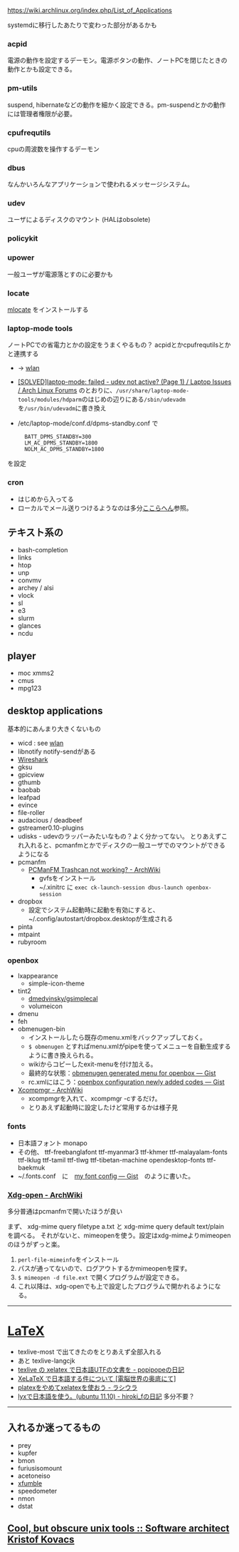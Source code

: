 <https://wiki.archlinux.org/index.php/List_of_Applications>

systemdに移行したあたりで変わった部分があるかも

### acpid
電源の動作を設定するデーモン。電源ボタンの動作、ノートPCを閉じたときの動作とかも設定できる。

### pm-utils
suspend, hibernateなどの動作を細かく設定できる。pm-suspendとかの動作には管理者権限が必要。

### cpufrequtils
cpuの周波数を操作するデーモン

### dbus
なんかいろんなアプリケーションで使われるメッセージシステム。

### udev
ユーザによるディスクのマウント (HALはobsolete)

### policykit

### upower
一般ユーザが電源落とすのに必要かも

### locate
[mlocate](http://carolina.mff.cuni.cz/~trmac/blog/mlocate/)
をインストールする

### laptop-mode tools
ノートPCでの省電力とかの設定をうまくやるもの？
acpidとかcpufrequtilsとかと連携する

* → [wlan](wlan)
* [[SOLVED]laptop-mode: failed - udev not active? (Page 1) / Laptop Issues / Arch Linux Forums](https://bbs.archlinux.org/viewtopic.php?pid=1066184#p1066184)
のとおりに、`/usr/share/laptop-mode-tools/modules/hdparm`のはじめの辺りにある`/sbin/udevadm`を`/usr/bin/udevadm`に書き換え
* /etc/laptop-mode/conf.d/dpms-standby.conf で

        BATT_DPMS_STANDBY=300
        LM_AC_DPMS_STANDBY=1800
        NOLM_AC_DPMS_STANDBY=1800
を設定

### cron
* はじめから入ってる
* ローカルでメール送りつけるようなのは多分[ここらへん](https://wiki.archlinux.org/index.php/Local_Mail_Delivery_with_Postfix)参照。

## テキスト系の

* bash-completion
* links
* htop
* unp
* convmv
* archey / alsi
* vlock
* sl
* e3
* slurm
* glances
* ncdu

## player

* moc xmms2
* cmus
* mpg123


## desktop applications
基本的にあんまり大きくないもの

* wicd : see [wlan](wlan)
* libnotify notify-sendがある
* [Wireshark](https://wiki.archlinux.org/index.php/Wireshark)
* gksu
* gpicview
* gthumb
* baobab
* leafpad
* evince
* file-roller
* audacious / deadbeef
* gstreamer0.10-plugins
* udisks - udevのラッパーみたいなもの？よく分かってない。
とりあえずこれ入れると、pcmanfmとかでディスクの一般ユーザでのマウントができるようになる
* pcmanfm
    * [PCManFM Trashcan not working? - ArchWiki](https://wiki.archlinux.org/index.php/Pcmanfm#Trashcan_not_working.3F)
        * gvfsをインストール
        * ~/.xinitrc に `exec ck-launch-session dbus-launch openbox-session`
* dropbox
    * 設定でシステム起動時に起動を有効にすると、~/.config/autostart/dropbox.desktopが生成される
* pinta
* mtpaint
* rubyroom

### openbox

* lxappearance
    * simple-icon-theme
* tint2
    * [dmedvinsky/gsimplecal](https://github.com/dmedvinsky/gsimplecal)
    * volumeicon
* dmenu
* feh
* obmenugen-bin
    * インストールしたら既存のmenu.xmlをバックアップしておく。
    * `$ obmenugen` とすればmenu.xmlがpipeを使ってメニューを自動生成するように書き換えられる。
    * wikiからコピーしたexit-menuを付け加える。
    * 最終的な状態：[obmenugen generated menu for openbox — Gist](https://gist.github.com/2101119#comments)
    * rc.xmlにはこう：[openbox configuration newly added codes — Gist](https://gist.github.com/1998681)
* [Xcompmgr - ArchWiki](https://wiki.archlinux.org/index.php/Xcompmgr)
    * xcompmgrを入れて、xcompmgr -cするだけ。
    * とりあえず起動時に設定したけど常用するかは様子見

### fonts
* 日本語フォント monapo
* その他、
ttf-freebanglafont
ttf-myanmar3
ttf-khmer
ttf-malayalam-fonts
ttf-lklug
ttf-tamil
ttf-tlwg
ttf-tibetan-machine
opendesktop-fonts
ttf-baekmuk
* ~/.fonts.conf　に　[my font config — Gist](https://gist.github.com/2051565)　のように書いた。

### [Xdg-open - ArchWiki](https://wiki.archlinux.org/index.php/Xdg-open)
多分普通はpcmanfmで開いたほうが良い

まず、 xdg-mime query filetype a.txt と xdg-mime query default text/plain を調べる。
それがないと、mimeopenを使う。設定はxdg-mimeよりmimeopenのほうがずっと楽。

1. `perl-file-mimeinfo`をインストール
2. パスが通ってないので、ログアウトするかmimeopenを探す。
2. `$ mimeopen -d file.ext` で開くプログラムが設定できる。
3. これ以降は、xdg-openでも上で設定したプログラムで開かれるようになる。

***
# [LaTeX](https://wiki.archlinux.org/index.php/LaTeX)
* texlive-most で出てきたのをとりあえず全部入れる
* あと texlive-langcjk
* [texlive の xelatex で日本語UTFの文書を - popipopeの日記](http://d.hatena.ne.jp/popipope/20110514/1305374592)
* [XeLaTeX で日本語する件について [電脳世界の奥底にて]](http://zrbabbler.sp.land.to/xelatex.html)
* [platexをやめてxelatexを使おう - ラシウラ](http://d.hatena.ne.jp/bellbind/20101105/1288966798)
* [lyxで日本語を使う。(ubuntu 11.10) - hiroki_fの日記](http://d.hatena.ne.jp/hiroki_f/20111114/1321227216) 多分不要？

***
## 入れるか迷ってるもの
* prey
* kupfer
* bmon
* furiusisomount
* acetoneiso
* [xfumble](http://endoh-namazu.tierra.ne.jp/xfumble/about_xfumble.html)
* speedometer
* nmon
* dstat

## [Cool, but obscure unix tools :: Software architect Kristof Kovacs](http://kkovacs.eu/cool-but-obscure-unix-tools)
